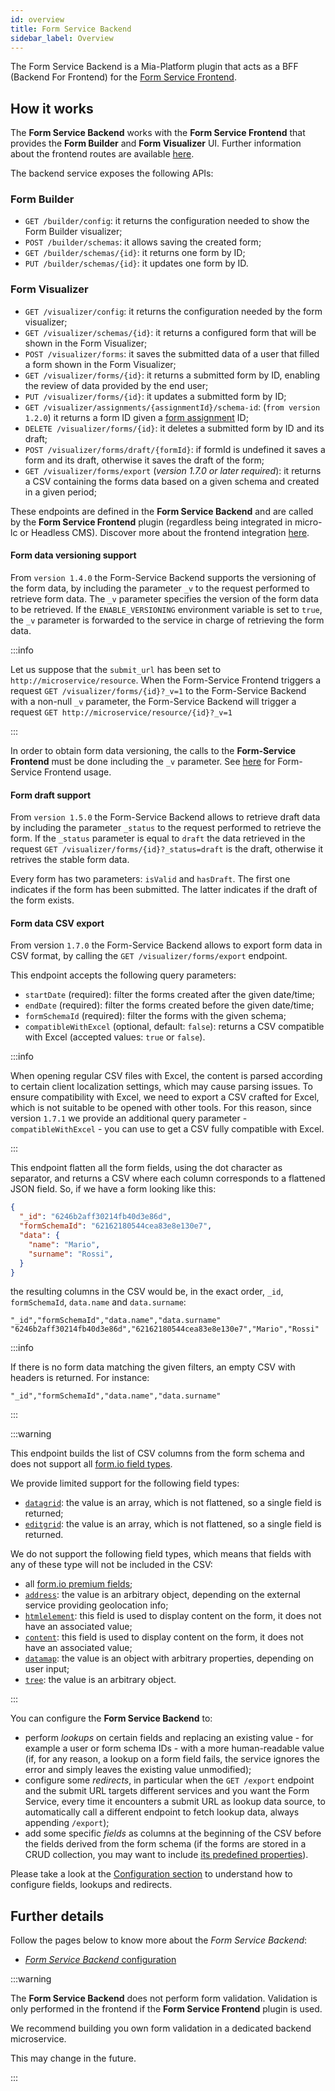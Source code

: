 ```yaml
---
id: overview
title: Form Service Backend
sidebar_label: Overview
---
```

The Form Service Backend is a Mia-Platform plugin that acts as a BFF (Backend For Frontend) for the [Form Service Frontend](../../runtime_suite/form-service-frontend/overview).

## How it works

The **Form Service Backend** works with the **Form Service Frontend** that provides the **Form Builder** and **Form Visualizer** UI. Further information about the frontend routes are available [here](../../runtime_suite/form-service-frontend/overview#how-it-works). 

The backend service exposes the following APIs:

### Form Builder

- `GET /builder/config`: it returns the configuration needed to show the Form Builder visualizer;
- `POST /builder/schemas`: it allows saving the created form;
- `GET /builder/schemas/{id}`: it returns one form by ID;
- `PUT /builder/schemas/{id}`: it updates one form by ID.

### Form Visualizer

- `GET /visualizer/config`: it returns the configuration needed by the form visualizer;
- `GET /visualizer/schemas/{id}`: it returns a configured form that will be shown in the Form Visualizer;
- `POST /visualizer/forms`: it saves the submitted data of a user that filled a form shown in the Form Visualizer;
- `GET /visualizer/forms/{id}`: it returns a submitted form by ID, enabling the review of data provided by the end user;
- `PUT /visualizer/forms/{id}`: it updates a submitted form by ID;
- `GET /visualizer/assignments/{assignmentId}/schema-id`: (`from version 1.2.0`) it returns a form ID given a [form assignment](./30_form_assignments_configuration.md) ID;
- `DELETE /visualizer/forms/{id}`: it deletes a submitted form by ID and its draft;
- `POST /visualizer/forms/draft/{formId}`: if formId is undefined it saves a form and its draft, otherwise it  saves the draft of the form;
- `GET /visualizer/forms/export` (*version 1.7.0 or later required*): it returns a CSV containing the forms data based on a given schema and created in a given period;

These endpoints are defined in the **Form Service Backend** and are called by the **Form Service Frontend** plugin (regardless being integrated in micro-lc or Headless CMS). Discover more about the frontend integration [here](../../runtime_suite/form-service-frontend/configuration#integration-with-micro-lc-and-headless-cms).

#### Form data versioning support

From `version 1.4.0` the Form-Service Backend supports the versioning of the form data, by including the parameter `_v` to the request performed to retrieve form data. The `_v` parameter specifies the version of the form data to be retrieved. If the `ENABLE_VERSIONING` environment variable is set to `true`, the `_v` parameter is forwarded to the service in charge of retrieving the form data.

:::info

Let us suppose that the `submit_url` has been set to `http://microservice/resource`. When the Form-Service Frontend triggers a request `GET /visualizer/forms/{id}?_v=1` to the Form-Service Backend with a non-null `_v` parameter, the Form-Service Backend will trigger a request `GET http://microservice/resource/{id}?_v=1`

:::

In order to obtain form data versioning, the calls to the **Form-Service Frontend** must be done including the `_v` parameter. See [here](../../runtime_suite/form-service-frontend/configuration#form-data-versioning-support) for Form-Service Frontend usage.

#### Form draft support

From `version 1.5.0` the Form-Service Backend allows to retrieve draft data by including the parameter `_status` to the request performed to retrieve the form. If the `_status` parameter is equal to `draft` the data retrieved in the request `GET /visualizer/forms/{id}?_status=draft` is the draft, otherwise it retrives the stable form data.

Every form has two parameters: `isValid` and `hasDraft`. The first one indicates if the form has been submitted. The latter indicates if the draft of the form exists.

#### Form data CSV export

From version `1.7.0` the Form-Service Backend allows to export form data in CSV format, by calling the `GET /visualizer/forms/export` endpoint.

This endpoint accepts the following query parameters:
- `startDate` (required): filter the forms created after the given date/time;
- `endDate` (required): filter the forms created before the given date/time;
- `formSchemaId` (required): filter the forms with the given schema;
- `compatibleWithExcel` (optional, default: `false`): returns a CSV compatible with Excel (accepted values: `true` or `false`).

:::info

When opening regular CSV files with Excel, the content is parsed according to certain client localization settings, which may cause parsing issues.
To ensure compatibility with Excel, we need to export a CSV crafted for Excel, which is not suitable to be opened with other tools.
For this reason, since version `1.7.1` we provide an additional query parameter - `compatibleWithExcel` - you can use to get a CSV fully compatible with Excel. 

:::

This endpoint flatten all the form fields, using the dot character as separator, and returns a CSV where each column corresponds to a flattened JSON field. So, if we have a form looking like this:

```json
{
  "_id": "6246b2aff30214fb40d3e86d",
  "formSchemaId": "62162180544cea83e8e130e7",
  "data": {
    "name": "Mario",
    "surname": "Rossi",
  }
}
```

the resulting columns in the CSV would be, in the exact order, `_id`, `formSchemaId`, `data.name` and `data.surname`:

```csv
"_id","formSchemaId","data.name","data.surname"
"6246b2aff30214fb40d3e86d","62162180544cea83e8e130e7","Mario","Rossi"
```

:::info

If there is no form data matching the given filters, an empty CSV with headers is returned. For instance:

```csv
"_id","formSchemaId","data.name","data.surname"
```

:::

:::warning

This endpoint builds the list of CSV columns from the form schema and does not support all [form.io field types](https://docs.form.io/userguide/forms/form-components).

We provide limited support for the following field types:

- [`datagrid`](https://docs.form.io/userguide/forms/data-components#data-grid): the value is an array, which is not flattened, so a single field is returned;
- [`editgrid`](https://docs.form.io/userguide/forms/data-components#edit-grid): the value is an array, which is not flattened, so a single field is returned.

We do not support the following field types, which means that fields with any of these type will not be included in the CSV:

- all [form.io premium fields](https://docs.form.io/userguide/forms/premium-components);
- [`address`](https://docs.form.io/userguide/forms/form-components#address): the value is an arbitrary object, depending on the external service providing geolocation info;
- [`htmlelement`](https://docs.form.io/userguide/forms/layout-components#html-element): this field is used to display content on the form, it does not have an associated value;
- [`content`](https://docs.form.io/userguide/forms/layout-components#content): this field is used to display content on the form, it does not have an associated value;
- [`datamap`](https://docs.form.io/userguide/forms/data-components#data-map): the value is an object with arbitrary properties, depending on user input;
- [`tree`](https://docs.form.io/userguide/forms/data-components#tree): the value is an arbitrary object.

:::

You can configure the **Form Service Backend** to:

- perform *lookups* on certain fields and replacing an existing value - for example a user or form schema IDs - with a more human-readable value (if, for any reason, a lookup on a form field fails, the service ignores the error and simply leaves the existing value unmodified);
- configure some *redirects*, in particular when the `GET /export` endpoint and the submit URL targets different services and you want the Form Service, every time it encounters a submit URL as lookup data source, to automatically call a different endpoint to fetch lookup data, always appending `/export`); 
- add some specific *fields* as columns at the beginning of the CSV before the fields derived from the form schema (if the forms are stored in a CRUD collection, you may want to include [its predefined properties](../../runtime_suite/crud-service/overview_and_usage#predefined-collection-properties)).

Please take a look at the [Configuration section](./20_configuration.md#export-lookups-exportlookups) to understand how to configure fields, lookups and redirects.

## Further details

Follow the pages below to know more about the _Form Service Backend_:

- [_Form Service Backend_ configuration](./20_configuration.md)

:::warning

The **Form Service Backend** does not perform form validation.
Validation is only performed in the frontend if the **Form Service Frontend** plugin is used.

We recommend building you own form validation in a dedicated backend microservice.

This may change in the future.

:::
